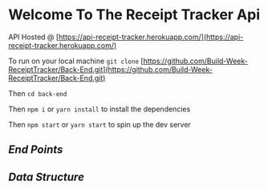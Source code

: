 #                    **Welcome To The Receipt Tracker Api**

API Hosted @ [https://api-receipt-tracker.herokuapp.com/](https://api-receipt-tracker.herokuapp.com/)


To run on your local machine `git clone` [https://github.com/Build-Week-ReceiptTracker/Back-End.git](https://github.com/Build-Week-ReceiptTracker/Back-End.git)

Then `cd back-end`

Then `npm i` or `yarn install` to install the dependencies

Then `npm start` or `yarn start` to spin up the dev server


##                          *******End Points*******        



##                    *******Data Structure*******     